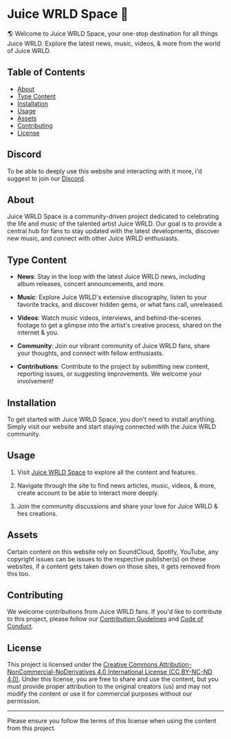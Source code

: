 # Juice WRLD Space 🎵

🌎 Welcome to Juice WRLD Space, your one-stop destination for all things Juice WRLD. Explore the latest news, music, videos, & more from the world of Juice WRLD.

## Table of Contents
- [About](#about)
- [Type Content](#tcontent)
- [Installation](#installation)
- [Usage](#usage)
- [Assets](#assets)
- [Contributing](#contributing)
- [License](#license)

## Discord

To be able to deeply use this website and interacting with it more, i'd suggest to join our [Discord](https://discord.gg/r7jqfbmcvf).

## About

Juice WRLD Space is a community-driven project dedicated to celebrating the life and music of the talented artist Juice WRLD. Our goal is to provide a central hub for fans to stay updated with the latest developments, discover new music, and connect with other Juice WRLD enthusiasts.

## Type Content

- **News**: Stay in the loop with the latest Juice WRLD news, including album releases, concert announcements, and more.

- **Music**: Explore Juice WRLD's extensive discography, listen to your favorite tracks, and discover hidden gems, or what fans call, unreleased.

- **Videos**: Watch music videos, interviews, and behind-the-scenes footage to get a glimpse into the artist's creative process, shared on the internet & you.

- **Community**: Join our vibrant community of Juice WRLD fans, share your thoughts, and connect with fellow enthusiasts.

- **Contributions**: Contribute to the project by submitting new content, reporting issues, or suggesting improvements. We welcome your involvement!

## Installation

To get started with Juice WRLD Space, you don't need to install anything. Simply visit our website and start staying connected with the Juice WRLD community.

## Usage

1. Visit [Juice WRLD Space](https://juicewrld.space) to explore all the content and features.

2. Navigate through the site to find news articles, music, videos, & more, create account to be able to interact more deeply.

3. Join the community discussions and share your love for Juice WRLD & hes creations.

## Assets

Certain content on this website rely on SoundCloud, Spotify, YouTube, any copyright issues can be issues to the respective publisher(s) on these websites, if a content gets taken down on those sites, it gets removed from this too.

## Contributing

We welcome contributions from Juice WRLD fans. If you'd like to contribute to this project, please follow our [Contribution Guidelines](CONTRIBUTING.md) and [Code of Conduct](CODE_OF_CONDUCT.md).

## License

This project is licensed under the [Creative Commons Attribution-NonCommercial-NoDerivatives 4.0 International License (CC BY-NC-ND 4.0)](LICENSE). Under this license, you are free to share and use the content, but you must provide proper attribution to the original creators (us) and may not modify the content or use it for commercial purposes without our permission.

---

Please ensure you follow the terms of this license when using the content from this project.
